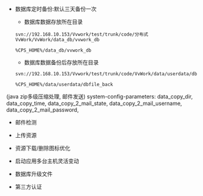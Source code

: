 * 数据库定时备份:默认三天备份一次
	* 数据库数据存放所在目录
	```shell
	svn://192.168.10.153/Vvwork/test/trunk/code/分布式VvWork/VvWork/data_db/vvwork_db
	
	%CPS_HOME%/data_db/vvwork_db
	```
	
	* 数据库数据备份后存放所在目录
	```shell
	svn://192.168.10.153/Vvwork/test/trunk/code/VvWork/data/userdata/dbfile_back
	
	%CPS_HOME%/data/userdata/dbfile_back
	```
(java zip多级压缩处理, 邮件发送)
system-config-parameters: data_copy_dir, data_copy_time, data_copy_2_mail_state, data_copy_2_mail_username, data_copy_2_mail_password,
* 邮件检测

* 上传资源

* 资源下载/删除图标优化

* 启动应用多台主机灵活变动

* 数据库升级文件

* 第三方认证